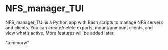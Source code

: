 # NFS_manager_TUI
NFS_manager_TUI is a Python app with Bash scripts to manage NFS servers and clients. You can create/delete exports, mount/unmount clients, and view what’s active. More features will be added later.

"tommorw"
